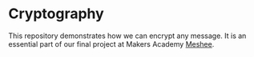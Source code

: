 # Cryptography

This repository demonstrates how we can encrypt any message. It is an essential part of our final project at Makers Academy [Meshee].

[Meshee]: https://github.com/jindai1783/mesheeChat.git